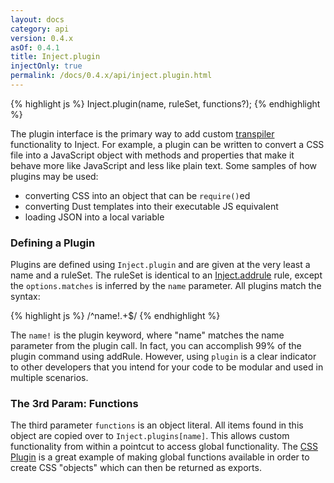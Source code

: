 ```yaml
---
layout: docs
category: api
version: 0.4.x
asOf: 0.4.1
title: Inject.plugin
injectOnly: true
permalink: /docs/0.4.x/api/inject.plugin.html
---
```


{% highlight js %}
Inject.plugin(name, ruleSet, functions?);
{% endhighlight %}

The plugin interface is the primary way to add custom [transpiler](http://en.wikipedia.org/wiki/Source-to-source_compiler) functionality to Inject. For example, a plugin can be written to convert a CSS file into a JavaScript object with methods and properties that make it behave more like JavaScript and less like plain text. Some samples of how plugins may be used:

* converting CSS into an object that can be `require()`ed
* converting Dust templates into their executable JS equivalent
* loading JSON into a local variable

### Defining a Plugin

Plugins are defined using `Inject.plugin` and are given at the very least a name and a ruleSet. The ruleSet is identical to an [Inject.addrule](/docs/0.4.x/api/inject.addrule.html) rule, except the `options.matches` is inferred by the `name` parameter. All plugins match the syntax:

{% highlight js %}
/^name!.+$/
{% endhighlight %}

The `name!` is the plugin keyword, where "name" matches the name parameter from the plugin call. In fact, you can accomplish 99% of the plugin command using addRule. However, using `plugin` is a clear indicator to other developers that you intend for your code to be modular and used in multiple scenarios.

### The 3rd Param: Functions

The third parameter `functions` is an object literal. All items found in this object are copied over to `Inject.plugins[name]`. This allows custom functionality from within a pointcut to access global functionality. The [CSS Plugin](https://github.com/linkedin/inject/blob/master/src/plugins/css.js) is a great example of making global functions available in order to create CSS "objects" which can then be returned as exports.